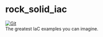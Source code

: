 # rock_solid_iac

[![Git](https://app.soluble.cloud/api/v1/public/badges/cb9babd5-f56f-4185-bccc-52bf04389c91.svg?orgId=194645872424)](https://app.soluble.cloud/repos/details/github.com/lars2893/rock_solid_iac?orgId=194645872424)  
The greatest IaC examples you can imagine.
